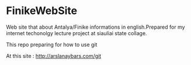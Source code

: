 # FinikeWebSite
Web site that about Antalya/Finike informations in english.Prepared for my internet techonolgy lecture project at siauliai state collage.

This repo preparing for how to use git

At this site : http://arslanaybars.com/git
